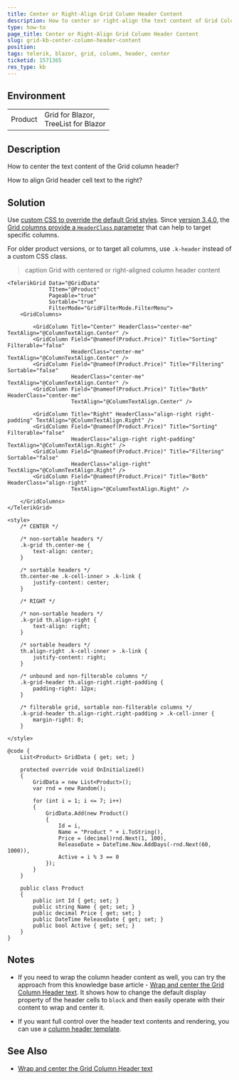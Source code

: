 ```yaml
---
title: Center or Right-Align Grid Column Header Content
description: How to center or right-align the text content of Grid Column Headers?
type: how-to
page_title: Center or Right-Align Grid Column Header Content
slug: grid-kb-center-column-header-content
position: 
tags: telerik, blazor, grid, column, header, center
ticketid: 1571365
res_type: kb
---
```


## Environment
<table>
	<tbody>
		<tr>
			<td>Product</td>
			<td>Grid for Blazor, <br /> TreeList for Blazor</td>
		</tr>
	</tbody>
</table>


## Description

How to center the text content of the Grid column header?

How to align Grid header cell text to the right?


## Solution

Use [custom CSS to override the default Grid styles](slug://themes-override). Since [version 3.4.0](https://www.telerik.com/support/whats-new/blazor-ui/release-history/ui-for-blazor-3-4-0), the [Grid columns provide a `HeaderClass` parameter](slug://components/grid/columns/bound) that can help to target specific columns.

For older product versions, or to target all columns, use `.k-header` instead of a custom CSS class.

>caption Grid with centered or right-aligned column header content

````RAZOR
<TelerikGrid Data="@GridData"
             TItem="@Product"
             Pageable="true"
             Sortable="true"
             FilterMode="GridFilterMode.FilterMenu">
    <GridColumns>

        <GridColumn Title="Center" HeaderClass="center-me" TextAlign="@ColumnTextAlign.Center" />
        <GridColumn Field="@nameof(Product.Price)" Title="Sorting" Filterable="false"
                    HeaderClass="center-me" TextAlign="@ColumnTextAlign.Center" />
        <GridColumn Field="@nameof(Product.Price)" Title="Filtering" Sortable="false"
                    HeaderClass="center-me" TextAlign="@ColumnTextAlign.Center" />
        <GridColumn Field="@nameof(Product.Price)" Title="Both" HeaderClass="center-me"
                    TextAlign="@ColumnTextAlign.Center" />

        <GridColumn Title="Right" HeaderClass="align-right right-padding" TextAlign="@ColumnTextAlign.Right" />
        <GridColumn Field="@nameof(Product.Price)" Title="Sorting" Filterable="false"
                    HeaderClass="align-right right-padding" TextAlign="@ColumnTextAlign.Right" />
        <GridColumn Field="@nameof(Product.Price)" Title="Filtering" Sortable="false"
                    HeaderClass="align-right" TextAlign="@ColumnTextAlign.Right" />
        <GridColumn Field="@nameof(Product.Price)" Title="Both" HeaderClass="align-right"
                    TextAlign="@ColumnTextAlign.Right" />

    </GridColumns>
</TelerikGrid>

<style>
    /* CENTER */

    /* non-sortable headers */
    .k-grid th.center-me {
        text-align: center;
    }

    /* sortable headers */
    th.center-me .k-cell-inner > .k-link {
        justify-content: center;
    }

    /* RIGHT */

    /* non-sortable headers */
    .k-grid th.align-right {
        text-align: right;
    }

    /* sortable headers */
    th.align-right .k-cell-inner > .k-link {
        justify-content: right;
    }

    /* unbound and non-filterable columns */
    .k-grid-header th.align-right.right-padding {
        padding-right: 12px;
    }

    /* filterable grid, sortable non-filterable columns */
    .k-grid-header th.align-right.right-padding > .k-cell-inner {
        margin-right: 0;
    }

</style>

@code {
    List<Product> GridData { get; set; }

    protected override void OnInitialized()
    {
        GridData = new List<Product>();
        var rnd = new Random();

        for (int i = 1; i <= 7; i++)
        {
            GridData.Add(new Product()
            {
                Id = i,
                Name = "Product " + i.ToString(),
                Price = (decimal)rnd.Next(1, 100),
                ReleaseDate = DateTime.Now.AddDays(-rnd.Next(60, 1000)),
                Active = i % 3 == 0
            });
        }
    }

    public class Product
    {
        public int Id { get; set; }
        public string Name { get; set; }
        public decimal Price { get; set; }
        public DateTime ReleaseDate { get; set; }
        public bool Active { get; set; }
    }
}
````

## Notes

* If you need to wrap the column header content as well, you can try the approach from this knowledge base article - [Wrap and center the Grid Column Header text](slug://grid-kb-wrap-and-center-column-header-text). It shows how to change the default display property of the header cells to `block` and then easily operate with their content to wrap and center it.

* If you want full control over the header text contents and rendering, you can use a [column header template](slug://grid-templates-column-header).

## See Also

* [Wrap and center the Grid Column Header text](slug://grid-kb-wrap-and-center-column-header-text)

